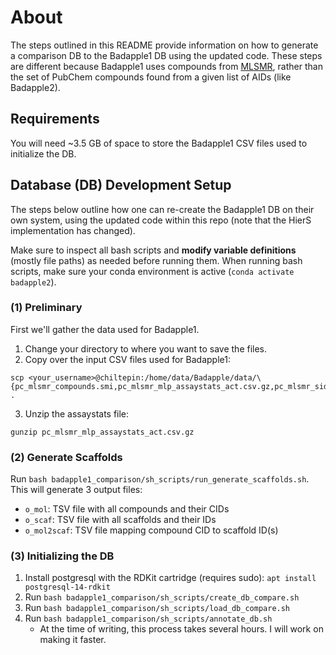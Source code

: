 # About
The steps outlined in this README provide information on how to generate a comparison DB to the Badapple1 DB using the updated code. These steps are different because Badapple1 uses compounds from [MLSMR](https://pubchem.ncbi.nlm.nih.gov/source/MLSMR), rather than the set of PubChem compounds found from a given list of AIDs (like Badapple2).

## Requirements
You will need ~3.5 GB of space to store the Badapple1 CSV files used to initialize the DB.

## Database (DB) Development Setup
The steps below outline how one can re-create the Badapple1 DB on their own system, using the updated code within this repo (note that the HierS implementation has changed).

Make sure to inspect all bash scripts and **modify variable definitions** (mostly file paths) as needed before running them. When running bash scripts, make sure your conda environment is active (`conda activate badapple2`).

### (1) Preliminary
First we'll gather the data used for Badapple1.

1. Change your directory to where you want to save the files.
2. Copy over the input CSV files used for Badapple1:
```
scp <your_username>@chiltepin:/home/data/Badapple/data/\{pc_mlsmr_compounds.smi,pc_mlsmr_mlp_assaystats_act.csv.gz,pc_mlsmr_sid2cid.csv} .
```
3. Unzip the assaystats file:
```
gunzip pc_mlsmr_mlp_assaystats_act.csv.gz
```

### (2) Generate Scaffolds
Run `bash badapple1_comparison/sh_scripts/run_generate_scaffolds.sh`. This will generate 3 output files:
* `o_mol`: TSV file with all compounds and their CIDs
* `o_scaf`: TSV file with all scaffolds and their IDs
* `o_mol2scaf`: TSV file mapping compound CID to scaffold ID(s)

### (3) Initializing the DB
1. Install postgresql with the RDKit cartridge (requires sudo):
`apt install postgresql-14-rdkit`
2. Run `bash badapple1_comparison/sh_scripts/create_db_compare.sh`
3. Run `bash badapple1_comparison/sh_scripts/load_db_compare.sh`
4. Run `bash badapple1_comparison/sh_scripts/annotate_db.sh`
    * At the time of writing, this process takes several hours. I will work on making it faster.